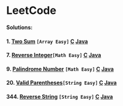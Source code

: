 # LeetCode

**Solutions:**

#### 1. [Two Sum](https://leetcode.com/problems/reverse-string/description/) `[Array Easy]`  [C](/Algorithms/C/1-Two-Sum.md) [Java](/Algorithms/Java/1-Two-Sum.md) 
#### 7. [Reverse Integer](https://leetcode.com/problems/reverse-integer/description/)`[Math Easy]` [C](/Algorithms/C/7-Reverse-Integer.md) [Java](/Algorithms/Java/7-Reverse-Integer.md) 
#### 9. [Palindrome Number](https://leetcode.com/problems/palindrome-number/description/) `[Math Easy]` [C](/Algorithms/C/20-Valid-Parentheses.md) [Java](/Algorithms/Java/9-Palindrome-Number.md) 
#### 20. [Valid Parentheses](https://leetcode.com/problems/valid-parentheses/description/)`[String Easy]` [C](/Algorithms/C/20-Valid-Parentheses.md) [Java](/Algorithms/Java/20-Valid-Parentheses.md)
#### 344. [Reverse String](https://leetcode.com/problems/reverse-string/description/) `[String Easy]`  [C](/Algorithms/C/344-Reverse-String.md) [Java](/Algorithms/Java/344-Reverse-String.md) 


